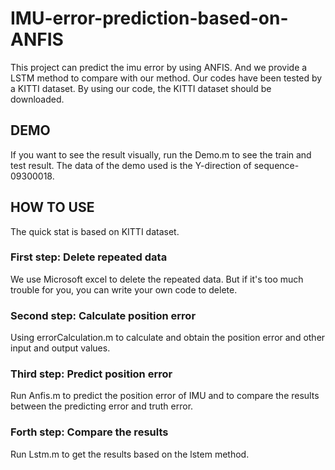 # IMU-error-prediction-based-on-ANFIS

This project can predict the imu error by using ANFIS.  And we provide a LSTM method to compare with our method.
Our codes have been tested by a KITTI dataset. By using our code, the KITTI dataset should be downloaded.

## DEMO

  If you want to see the result visually, run the Demo.m to see the train and test result. The data of the demo used is the Y-direction of sequence-09300018.


## HOW TO USE

  The quick stat is based on KITTI dataset.
  
### First step: Delete repeated data

  We use Microsoft excel to delete the repeated data. But if it's too much trouble for you, you can write your own code to delete.
  
### Second step: Calculate position error 

  Using errorCalculation.m to calculate and obtain the position error and other input and output values.

### Third step: Predict position error

  Run Anfis.m to predict the position error of IMU and to compare the results between the predicting error and truth error.

### Forth step: Compare the results

  Run Lstm.m to get the results based on the lstem method.
  
  
